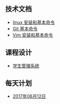 ## 技术文档
* [linux 安装和基本命令](./mysql-doc01.md)  
* [Git 基本命令](./mysql-doc02.md)  
* [Vim 安装和基本命令](./mysql-doc03.md)   



## 课程设计
* [学生管理系统](./mysql-doc04.md)


## 每天计划

* [2017年06月12日](20170612.md)

